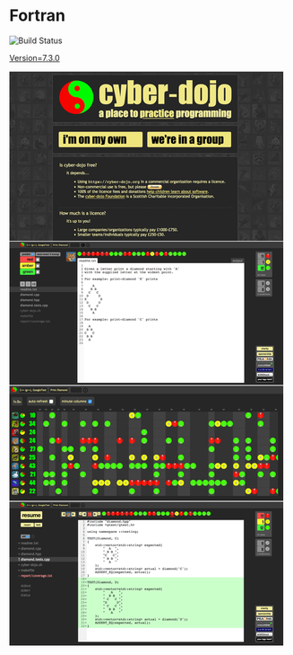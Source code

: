 # Fortran

![Build Status](https://travis-ci.org/cyber-dojo-languages/fortran.svg?branch=master)

[Version=7.3.0](https://github.com/cyber-dojo-languages/fortran/blob/master/check_version.sh)

![cyber-dojo.org home page](https://github.com/cyber-dojo/cyber-dojo/blob/master/shared/home_page_snapshot.png)
